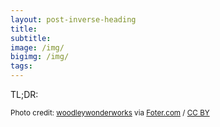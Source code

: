 ```yaml
---
layout: post-inverse-heading
title:  
subtitle: 
image: /img/
bigimg: /img/
tags:
---
```

TL;DR: 

























<small>Photo credit: <a href="https://www.flickr.com/photos/wwworks/6305470569/">woodleywonderworks</a> via <a href="http://foter.com/re/3f17b7">Foter.com</a> / <a href="http://creativecommons.org/licenses/by/2.0/">CC BY</a> </small>
